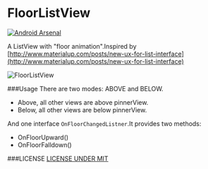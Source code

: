 # FloorListView
[![Android Arsenal](https://img.shields.io/badge/Android%20Arsenal-FloorListView-green.svg?style=true)](https://android-arsenal.com/details/1/3231)

A ListView with "floor animation".Inspired by [http://www.materialup.com/posts/new-ux-for-list-interface](http://www.materialup.com/posts/new-ux-for-list-interface)

![FloorListView](https://github.com/fenjuly/FloorListView/raw/master/FloorListView.gif)

###Usage
There are two modes: ABOVE and BELOW.
* Above, all other views are above pinnerView.
* Below, all other views are below pinnerView.

And one interface `OnFloorChangedListner`.It provides two methods:

* OnFloorUpward()
* OnFloorFalldown()


###LICENSE
[LICENSE UNDER MIT](https://github.com/fenjuly/FloorListView/raw/master/LICENSE)
